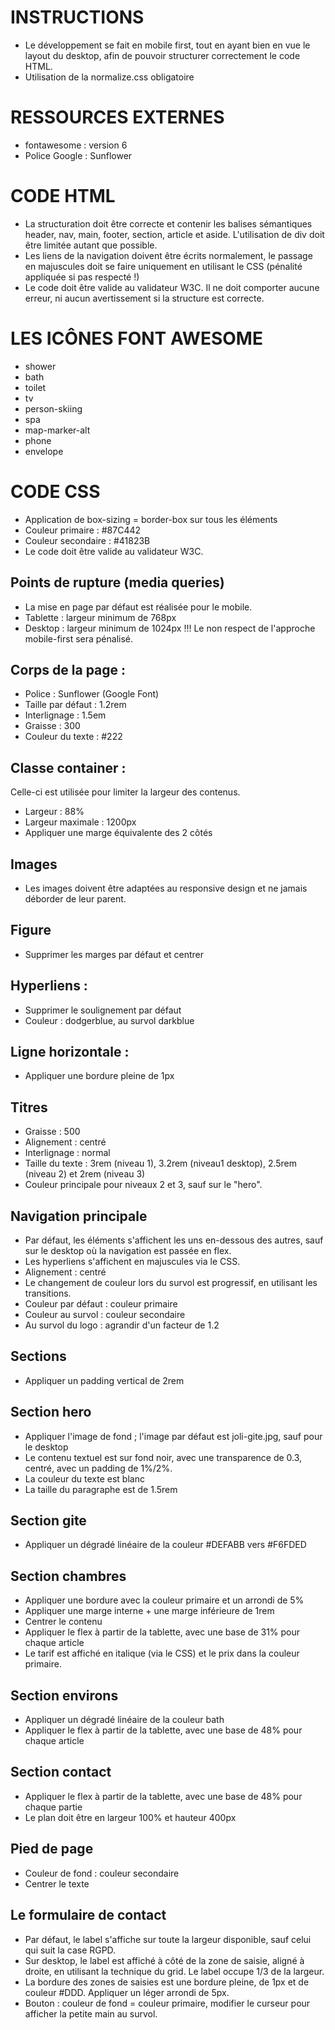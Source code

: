 # INSTRUCTIONS

* Le développement se fait en mobile first, tout en ayant bien en vue le layout du desktop, afin de pouvoir structurer correctement le code HTML.
* Utilisation de la normalize.css obligatoire

# RESSOURCES EXTERNES
* fontawesome : version 6
* Police Google : Sunflower

# CODE HTML
* La structuration doit être correcte et contenir les balises sémantiques header, nav, main, footer, section, article et aside. L'utilisation de div doit être limitée autant que possible.
* Les liens de la navigation doivent être écrits normalement, le passage en majuscules doit se faire uniquement en utilisant le CSS (pénalité appliquée si pas respecté !)
* Le code doit être valide au validateur W3C. Il ne doit comporter aucune erreur, ni aucun avertissement si la structure est correcte.

# LES ICÔNES FONT AWESOME
* shower
* bath
* toilet
* tv
* person-skiing
* spa
* map-marker-alt
* phone
* envelope

# CODE CSS
* Application de box-sizing = border-box sur tous les éléments
* Couleur primaire : #87C442
* Couleur secondaire : #41823B
* Le code doit être valide au validateur W3C.
## Points de rupture (media queries)
- La mise en page par défaut est réalisée pour le mobile.
- Tablette : largeur minimum de 768px
- Desktop : largeur minimum de 1024px
!!! Le non respect de l'approche mobile-first sera pénalisé.
## Corps de la page :
- Police : Sunflower (Google Font)
- Taille par défaut : 1.2rem
- Interlignage : 1.5em
- Graisse : 300
- Couleur du texte : #222
## Classe container : 
Celle-ci est utilisée pour limiter la largeur des contenus.
- Largeur : 88%
- Largeur maximale : 1200px
- Appliquer une marge équivalente des 2 côtés
## Images
- Les images doivent être adaptées au responsive design et ne jamais déborder de leur parent.
## Figure
- Supprimer les marges par défaut et centrer
## Hyperliens :
- Supprimer le soulignement par défaut
- Couleur : dodgerblue, au survol darkblue
## Ligne horizontale :
- Appliquer une bordure pleine de 1px
## Titres
- Graisse : 500
- Alignement : centré
- Interlignage : normal
- Taille du texte : 3rem (niveau 1), 3.2rem (niveau1 desktop), 2.5rem (niveau 2) et 2rem (niveau 3)
- Couleur principale pour niveaux 2 et 3, sauf sur le "hero".
## Navigation principale
- Par défaut, les éléments s'affichent les uns en-dessous des autres, sauf sur le desktop où la navigation est passée en flex.
- Les hyperliens s'affichent en majuscules via le CSS.
- Alignement : centré
- Le changement de couleur lors du survol est progressif, en utilisant les transitions.
- Couleur par défaut : couleur primaire
- Couleur au survol : couleur secondaire
- Au survol du logo : agrandir d'un facteur de 1.2
## Sections
- Appliquer un padding vertical de 2rem
## Section hero
- Appliquer l'image de fond ; l'image par défaut est joli-gite.jpg, sauf pour le desktop
- Le contenu textuel est sur fond noir, avec une transparence de 0.3, centré, avec un padding de 1%/2%.
- La couleur du texte est blanc
- La taille du paragraphe est de 1.5rem
## Section gite
- Appliquer un dégradé linéaire de la couleur #DEFABB vers #F6FDED
## Section chambres
- Appliquer une bordure avec la couleur primaire et un arrondi de 5%
- Appliquer une marge interne + une marge inférieure de 1rem
- Centrer le contenu
- Appliquer le flex à partir de la tablette, avec une base de 31% pour chaque article
- Le tarif est affiché en italique (via le CSS) et le prix dans la couleur primaire.
## Section environs
- Appliquer un dégradé linéaire de la couleur bath
- Appliquer le flex à partir de la tablette, avec une base de 48% pour chaque article
## Section contact
- Appliquer le flex à partir de la tablette, avec une base de 48% pour chaque partie
- Le plan doit être en largeur 100% et hauteur 400px
## Pied de page
- Couleur de fond : couleur secondaire
- Centrer le texte
## Le formulaire de contact
- Par défaut, le label s'affiche sur toute la largeur disponible, sauf celui qui suit la case RGPD.
- Sur desktop, le label est affiché à côté de la zone de saisie, aligné à droite, en utilisant la technique du grid. Le label occupe 1/3 de la largeur.
- La bordure des zones de saisies est une bordure pleine, de 1px et de couleur #DDD. Appliquer un léger arrondi de 5px.
- Bouton : couleur de fond = couleur primaire, modifier le curseur pour afficher la petite main au survol.